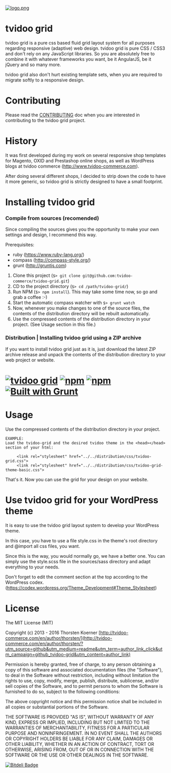 [![logo.png](http://www.tvidoo-commerce.com/wp-content/uploads/2015/04/tvidoo_logo_commerce_2015_72dpi_150.png?github_repo=tvidoo-grid)](http://www.tvidoo-commerce.com/en/author/thorsten/?utm_source=github&utm_medium=readme&utm_term=logo_click&utm_campaign=github_tvidoo-grid&utm_content=logo)

tvidoo grid
===
tvidoo grid is a pure css based fluid grid layout system for all purposes regarding responsive (adaptive) web design. tvidoo grid is pure CSS / CSS3 and don't rely on any JavaScript libraries. So you are absolutely free to combine it with whatever frameworks you want, be it AngularJS, be it jQuery and so many more.

tvidoo grid also don't hurt existing template sets, when you are required to migrate softly to a responsive design.

Contributing
===
Please read the [CONTRIBUTING](https://github.com/tvidoo-commerce/tvidoo-grid/blob/master/CONTRIBUTING.md) doc when you are interested in contributing to the tvidoo grid project.

History
===
It was first developed during my work on several responsive shop templates for Magento, OXID and Prestashop online shops, as well as WordPress blogs at tvidoo commerce (http://www.tvidoo-commerce.com).

After doing several different shops, I decided to strip down the code to have it more generic, so tvidoo grid is strictly designed to have a small footprint.


Installing tvidoo grid
===
### Compile from sources (recomended)
Since compiling the sources gives you the opportunity to make your own settings and design, I recommend this way.
 
Prerequisites:
- ruby (https://www.ruby-lang.org/)
- compass (http://compass-style.org/)
- grunt (http://gruntjs.com)

1. Clone this project (```$> git clone git@github.com:tvidoo-commerce/tvidoo-grid.git```)
2. CD to the project directory (```$> cd /path/tvidoo-grid/```)
3. Run NPM (```$> npm install```). This may take some time now, so go and grab a coffee :-) 
4. Start the automatic compass watcher with ```$> grunt watch```
5. Now, whenever you make changes to one of the source files, the contents of the distribution directory will be rebuilt automatically.
6. Use the compressed contents of the distribution directory in your project. (See Usage section in this file.)

### Distribution | Installing tvidoo grid using a ZIP archive
If you want to install tvidoo grid just as it is, just download the latest ZIP archive release and unpack the contents of the distribution directory to your web project or website.


[![tvidoo grid](https://img.shields.io/badge/tvidoo--grid-v_0.9__beta-blue.svg)](https://github.com/tvidoo-commerce/tvidoo-grid) [![npm](https://img.shields.io/npm/l/express.svg)](https://opensource.org/licenses/MIT) [![npm](https://img.shields.io/npm/v/npm.svg)](https://www.npmjs.com) [![Built with Grunt](https://cdn.gruntjs.com/builtwith.png)](http://gruntjs.com/)
===

Usage
===
Use the compressed contents of the distribution directory in your project.

	EXAMPLE:
	Load the tvidoo-grid and the desired tvidoo theme in the <head></head> section of your html:
	
         <link rel="stylesheet" href="../../distribution/css/tvidoo-grid.css">
         <link rel="stylesheet" href="../../distribution/css/tvidoo-grid-theme-basic.css">
         
That's it. Now you can use the grid for your design on your website.

Use tvidoo grid for your WordPress theme
===
It is easy to use the tvidoo grid layout system to develop your WordPress theme.

In this case, you have to use a file style.css in the theme's root directory and @import all css files, you want.

Since this is the way, you would normally go, we have a better one. You can simply use the style.scss file in the sources/sass directory and adapt everything to your needs.

Don't forget to edit the comment section at the top according to the WordPress codex. (https://codex.wordpress.org/Theme_Development#Theme_Stylesheet)

License
===
The MIT License (MIT)

Copyright (c) 2013 - 2016 Thorsten Koerner [http://tvidoo-commerce.com/en/author/thorsten/](http://tvidoo-commerce.com/en/author/thorsten/?utm_source=github&utm_medium=readme&utm_term=author_link_click&utm_campaign=github_tvidoo-grid&utm_content=author_link)

Permission is hereby granted, free of charge, to any person obtaining a copy
of this software and associated documentation files (the "Software"), to deal
in the Software without restriction, including without limitation the rights
to use, copy, modify, merge, publish, distribute, sublicense, and/or sell
copies of the Software, and to permit persons to whom the Software is
furnished to do so, subject to the following conditions:

The above copyright notice and this permission notice shall be included in
all copies or substantial portions of the Software.

THE SOFTWARE IS PROVIDED "AS IS", WITHOUT WARRANTY OF ANY KIND, EXPRESS OR
IMPLIED, INCLUDING BUT NOT LIMITED TO THE WARRANTIES OF MERCHANTABILITY,
FITNESS FOR A PARTICULAR PURPOSE AND NONINFRINGEMENT. IN NO EVENT SHALL THE
AUTHORS OR COPYRIGHT HOLDERS BE LIABLE FOR ANY CLAIM, DAMAGES OR OTHER
LIABILITY, WHETHER IN AN ACTION OF CONTRACT, TORT OR OTHERWISE, ARISING FROM,
OUT OF OR IN CONNECTION WITH THE SOFTWARE OR THE USE OR OTHER DEALINGS IN
THE SOFTWARE.

[![Bitdeli Badge](https://d2weczhvl823v0.cloudfront.net/tvidoo-commerce/tvidoo-grid/trend.png)](https://bitdeli.com/free "Bitdeli Badge")

